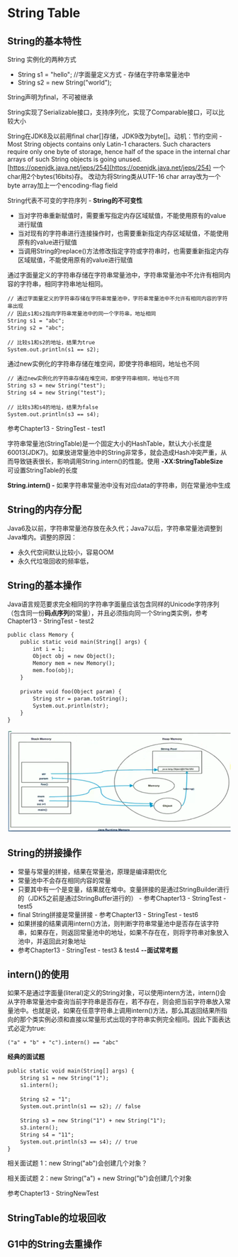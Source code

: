 # String Table

## String的基本特性

String 实例化的两种方式

* String s1 = "hello"; //字面量定义方式 - 存储在字符串常量池中
* String s2 = new String\("world"\);

String声明为final，不可被继承

String实现了Serializable接口，支持序列化，实现了Comparable接口，可以比较大小

String在JDK8及以前用final char\[\]存储，JDK9改为byte\[\]。动机：节约空间 - Most String objects contains only Latin-1 characters. Such characters require only one byte of storage, hence half of the space in the internal char arrays of such String objects is going unused. [https://openjdk.java.net/jeps/254](https://openjdk.java.net/jeps/254)  一个char用2个bytes\(16bits\)存。 改动为将String类从UTF-16 char array改为一个byte array加上一个encoding-flag field

String代表不可变的字符序列 - **String的不可变性**

* 当对字符串重新赋值时，需要重写指定内存区域赋值，不能使用原有的value进行赋值
* 当对现有的字符串进行连接操作时，也需要重新指定内存区域赋值，不能使用原有的value进行赋值
* 当调用String的replace\(\)方法修改指定字符或字符串时，也需要重新指定内存区域赋值，不能使用原有的value进行赋值

通过字面量定义的字符串存储在字符串常量池中，字符串常量池中不允许有相同内容的字符串，相同字符串地址相同。

```text
// 通过字面量定义的字符串存储在字符串常量池中，字符串常量池中不允许有相同内容的字符串出现
// 因此s1和s2指向字符串常量池中的同一个字符串，地址相同
String s1 = "abc";
String s2 = "abc";

// 比较s1和s2的地址，结果为true
System.out.println(s1 == s2);
```

 通过new实例化的字符串存储在堆空间，即使字符串相同，地址也不同

```text
// 通过new实例化的字符串存储在堆空间，即使字符串相同，地址也不同
String s3 = new String("test");
String s4 = new String("test");

// 比较s3和s4的地址，结果为false
System.out.println(s3 == s4);
```

 参考Chapter13 - StringTest - test1

字符串常量池\(StringTable\)是一个固定大小的HashTable，默认大小长度是60013\(JDK7\)。如果放进常量池中的String非常多，就会造成Hash冲突严重，从而导致链表很长，影响调用String.intern\(\)的性能。使用                   **-XX:StringTableSize** 可设置StringTable的长度

**String.intern\(\) -** 如果字符串常量池中没有对应data的字符串，则在常量池中生成

## String的内存分配

Java6及以前，字符串常量池存放在永久代；Java7以后，字符串常量池调整到Java堆内。调整的原因：

* 永久代空间默认比较小，容易OOM
* 永久代垃圾回收的频率低，

## String的基本操作

Java语言规范要求完全相同的字符串字面量应该包含同样的Unicode字符序列（包含同一份**码点序列**的常量），并且必须指向同一个String类实例，参考Chapter13 - StringTest - test2



```text
public class Memory {
    public static void main(String[] args) {
        int i = 1;
        Object obj = new Object();
        Memory mem = new Memory();
        mem.foo(obj);
    }

    private void foo(Object param) {
        String str = param.toString();
        System.out.println(str);
    }
}
```

 

![](.gitbook/assets/screen-shot-2021-09-25-at-8.49.08-pm.png)

## String的拼接操作

* 常量与常量的拼接，结果在常量池，原理是编译期优化
* 常量池中不会存在相同内容的常量
* 只要其中有一个是变量，结果就在堆中。变量拼接的是通过StringBuilder进行的（JDK5之前是通过StringBuffer进行的） - 参考Chapter13 - StringTest - test5
* final String拼接是常量拼接 - 参考Chapter13 - StringTest - test6 
* 如果拼接的结果调用intern\(\)方法，则判断字符串常量池中是否存在该字符串，如果存在，则返回常量池中的地址，如果不存在在，则将字符串对象放入池中，并返回此对象地址
* 参考Chapter13 - StringTest - test3 & test4 **--面试常考题**

## intern\(\)的使用

如果不是通过字面量\(literal\)定义的String对象，可以使用intern方法，intern\(\)会从字符串常量池中查询当前字符串是否存在，若不存在，则会把当前字符串放入常量池中。也就是说，如果在任意字符串上调用intern\(\)方法，那么其返回结果所指向的那个类实例必须和直接以常量形式出现的字符串实例完全相同。因此下面表达式必定为true:

```text
("a" + "b" + "c").intern() == "abc"
```

**经典的面试题**

```text
public static void main(String[] args) {
    String s1 = new String("1");
    s1.intern();

    String s2 = "1";
    System.out.println(s1 == s2); // false

    String s3 = new String("1") + new String("1");
    s3.intern();
    String s4 = "11";
    System.out.println(s3 == s4); // true
}
```

 相关面试题 1：new String\("ab"\)会创建几个对象？

相关面试题 2：new String\("a"\) + new String\("b"\)会创建几个对象

参考Chapter13 - StringNewTest

## StringTable的垃圾回收

## G1中的String去重操作

